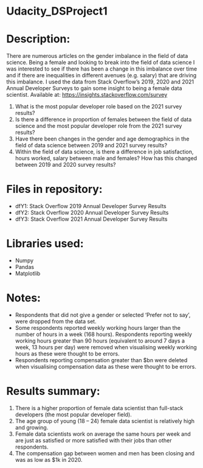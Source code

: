 # Udacity_DSProject1

# Description:
There are numerous articles on the gender imbalance in the field of data science. Being a female and looking to break into the field of data science I was interested to see if there has been a change in this imbalance over time and if there are inequalities in different avenues (e.g. salary) that are driving this imbalance. I used the data from Stack Overflow’s 2019, 2020 and 2021 Annual Developer Surveys to gain some insight to being a female  data scientist. 
Available at: https://insights.stackoverflow.com/survey 
1.  What is the most popular developer role based on the 2021 survey results? 
2.	Is there a difference in proportion of females between the field of data science and the most popular developer role from the 2021 survey results?
3.	Have there been changes in the gender and age demographics in the field of data science between 2019 and 2021 survey results?
4.	Within the field of data science, is there a difference in job satisfaction, hours worked, salary between male and females? How has this changed between 2019 and 2020 survey results?

# Files in repository: 
- dfY1: Stack Overflow 2019 Annual Developer Survey Results
- dfY2: Stack Overflow 2020 Annual Developer Survey Results
- dfY3: Stack Overflow 2021 Annual Developer Survey Results

# Libraries used: 
- Numpy
- Pandas
- Matplotlib

# Notes: 
- Respondents that did not give a gender or selected ‘Prefer not to say’, were dropped from the data set. 
- Some respondents reported weekly working hours larger than the number of hours in a week (168 hours). Respondents reporting weekly working hours greater than 90 hours (equivalent to around 7 days a week, 13 hours per day) were removed when visualising weekly working hours as these were thought to be errors. 
-	Respondents reporting compensation greater than $bn were deleted when visualising compensation data as these were thought to be errors.

# Results summary: 
1.	There is a higher proportion of female data scientist than full-stack developers (the most popular developer field). 
2.	The age group of young (18 – 24) female data scientist is relatively high and growing. 
3.	Female data scientists work on average the same hours per week and are just as satisfied or more satisfied with their jobs than other respondents.
4.	The compensation gap between women and men has been closing and was as low as $1k in 2020.
